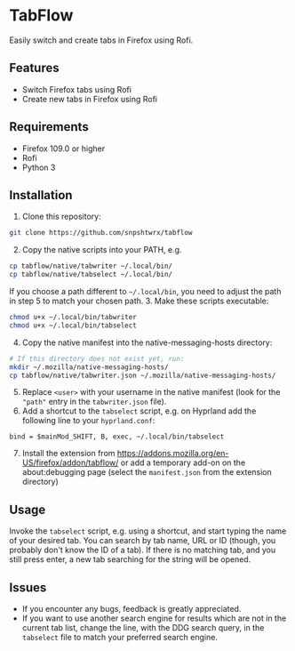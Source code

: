# TabFlow
Easily switch and create tabs in Firefox using Rofi.

## Features
* Switch Firefox tabs using Rofi
* Create new tabs in Firefox using Rofi

## Requirements
* Firefox 109.0 or higher
* Rofi
* Python 3

## Installation
1. Clone this repository:
```bash
git clone https://github.com/snpshtwrx/tabflow
```
2. Copy the native scripts into your PATH, e.g.
```bash
cp tabflow/native/tabwriter ~/.local/bin/
cp tabflow/native/tabselect ~/.local/bin/
```
If you choose a path different to `~/.local/bin`, you need to adjust the path in step 5 to match your chosen path.
3. Make these scripts executable:
```bash
chmod u+x ~/.local/bin/tabwriter
chmod u+x ~/.local/bin/tabselect
```
4. Copy the native manifest into the native-messaging-hosts directory:
```bash
# If this directory does not exist yet, run:
mkdir ~/.mozilla/native-messaging-hosts/
cp tabflow/native/tabwriter.json ~/.mozilla/native-messaging-hosts/
```
5. Replace `<user>` with your username in the native manifest (look for the `"path"` entry in the `tabwriter.json` file).
6. Add a shortcut to the `tabselect` script, e.g. on Hyprland add the following line to your `hyprland.conf`:
```
bind = $mainMod_SHIFT, B, exec, ~/.local/bin/tabselect
```
7. Install the extension from <https://addons.mozilla.org/en-US/firefox/addon/tabflow/> or add a temporary add-on on the about:debugging page (select the `manifest.json` from the extension directory)

## Usage
Invoke the `tabselect` script, e.g. using a shortcut, and start typing the name of your desired tab.
You can search by tab name, URL or ID (though, you probably don't know the ID of a tab).
If there is no matching tab, and you still press enter, a new tab searching for the string will be opened.

## Issues
* If you encounter any bugs, feedback is greatly appreciated.
* If you want to use another search engine for results which are not in the current tab list, change the line, with the DDG search query, in the `tabselect` file to match your preferred search engine.
